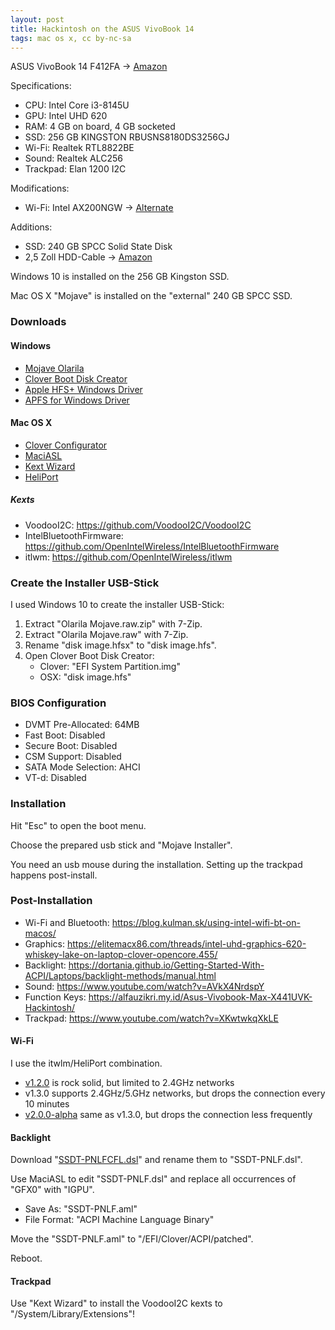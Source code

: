 ```yaml
---
layout: post
title: Hackintosh on the ASUS VivoBook 14
tags: mac os x, cc by-nc-sa
---
```


ASUS VivoBook 14 F412FA -> [Amazon](https://www.amazon.de/dp/B07MJBZ5Q2)

Specifications:

- CPU: Intel Core i3-8145U
- GPU: Intel UHD 620
- RAM: 4 GB on board, 4 GB socketed
- SSD: 256 GB KINGSTON RBUSNS8180DS3256GJ
- Wi-Fi: Realtek RTL8822BE
- Sound: Realtek ALC256
- Trackpad: Elan 1200 I2C

Modifications:

- Wi-Fi: Intel AX200NGW -> [Alternate](https://www.alternate.de/Intel/Wi-Fi-6-AX200-M-2-vPro-WLAN-Adapter/html/product/1586374)

Additions:

- SSD: 240 GB SPCC Solid State Disk
- 2,5 Zoll HDD-Cable -> [Amazon](https://www.amazon.de/dp/B07J547VMD/)

Windows 10 is installed on the 256 GB Kingston SSD.

Mac OS X "Mojave" is installed on the "external" 240 GB SPCC SSD.

### Downloads

#### Windows

- [Mojave Olarila](https://www.olarila.com/topic/6278-olarila-vanilla-images/)
- [Clover Boot Disk Creator](https://www.aioboot.com/en/clover-boot-disk)
- [Apple HFS+ Windows Driver](https://forums.macrumors.com/threads/apple-hfs-windows-driver-download.1368010/)
- [APFS for Windows Driver](https://www.paragon-software.com/home/apfs-windows/)

#### Mac OS X

- [Clover Configurator](https://mackie100projects.altervista.org/download-clover-configurator/)
- [MaciASL](https://github.com/acidanthera/MaciASL)
- [Kext Wizard](https://noobsplanet.com/index.php?resources/kext-wizard.70/)
- [HeliPort](https://github.com/OpenIntelWireless/HeliPort)

##### Kexts

- VoodooI2C: https://github.com/VoodooI2C/VoodooI2C
- IntelBluetoothFirmware: https://github.com/OpenIntelWireless/IntelBluetoothFirmware
- itlwm: https://github.com/OpenIntelWireless/itlwm

### Create the Installer USB-Stick

I used Windows 10 to create the installer USB-Stick:

1. Extract "Olarila Mojave.raw.zip" with 7-Zip.
2. Extract "Olarila Mojave.raw" with 7-Zip.
3. Rename "disk image.hfsx" to "disk image.hfs".
4. Open Clover Boot Disk Creator:
    - Clover: "EFI System Partition.img"
    - OSX: "disk image.hfs"

### BIOS Configuration

- DVMT Pre-Allocated: 64MB
- Fast Boot: Disabled
- Secure Boot: Disabled
- CSM Support: Disabled
- SATA Mode Selection: AHCI
- VT-d: Disabled

### Installation

Hit "Esc" to open the boot menu.

Choose the prepared usb stick and "Mojave Installer".

You need an usb mouse during the installation. Setting up the trackpad happens post-install.

### Post-Installation

- Wi-Fi and Bluetooth: https://blog.kulman.sk/using-intel-wifi-bt-on-macos/
- Graphics: https://elitemacx86.com/threads/intel-uhd-graphics-620-whiskey-lake-on-laptop-clover-opencore.455/
- Backlight: https://dortania.github.io/Getting-Started-With-ACPI/Laptops/backlight-methods/manual.html
- Sound: https://www.youtube.com/watch?v=AVkX4NrdspY
- Function Keys: https://alfauzikri.my.id/Asus-Vivobook-Max-X441UVK-Hackintosh/
- Trackpad: https://www.youtube.com/watch?v=XKwtwkqXkLE

#### Wi-Fi

I use the itwlm/HeliPort combination.

- [v1.2.0](https://github.com/OpenIntelWireless/itlwm/releases/tag/v1.2.0) is rock solid, but limited to 2.4GHz networks
- v1.3.0 supports 2.4GHz/5.GHz networks, but drops the connection every 10 minutes
- [v2.0.0-alpha](https://github.com/OpenIntelWireless/itlwm/releases/tag/v2.0.0-alpha) same as v1.3.0, but drops the connection less frequently

#### Backlight

Download "[SSDT-PNLFCFL.dsl](https://github.com/acidanthera/OpenCorePkg/blob/master/Docs/AcpiSamples/Source/SSDT-PNLFCFL.dsl)" and rename them to "SSDT-PNLF.dsl".

Use MaciASL to edit "SSDT-PNLF.dsl" and replace all occurrences of "GFX0" with "IGPU".

- Save As: "SSDT-PNLF.aml"
- File Format: "ACPI Machine Language Binary"

Move the "SSDT-PNLF.aml" to "/EFI/Clover/ACPI/patched".

Reboot.

#### Trackpad

Use "Kext Wizard" to install the VoodooI2C kexts to "/System/Library/Extensions"!
